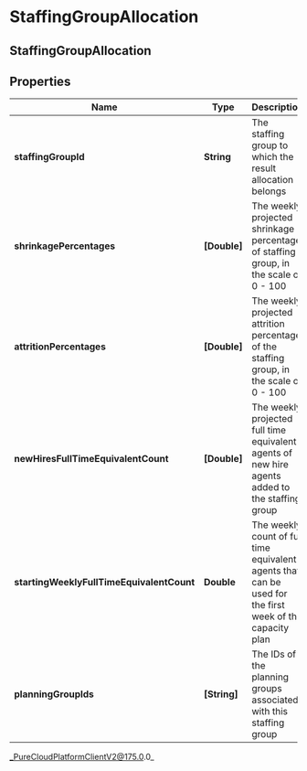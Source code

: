 # StaffingGroupAllocation

## StaffingGroupAllocation

## Properties

|Name | Type | Description | Notes|
|------------ | ------------- | ------------- | -------------|
| **staffingGroupId** | **String** | The staffing group to which the result allocation belongs | |
| **shrinkagePercentages** | **[Double]** | The weekly projected shrinkage percentage of staffing group, in the scale of 0 - 100 | |
| **attritionPercentages** | **[Double]** | The weekly projected attrition percentage of the staffing group, in the scale of 0 - 100 | |
| **newHiresFullTimeEquivalentCount** | **[Double]** | The weekly projected full time equivalent agents of new hire agents added to the staffing group | [optional] |
| **startingWeeklyFullTimeEquivalentCount** | **Double** | The weekly count of full time equivalent agents that can be used for the first week of the capacity plan | |
| **planningGroupIds** | **[String]** | The IDs of the planning groups associated with this staffing group | [optional] |



_PureCloudPlatformClientV2@175.0.0_
